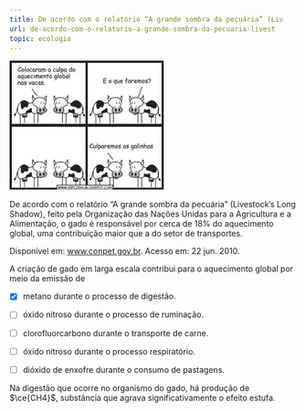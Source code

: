 ```yaml
---
title: De acordo com o relatório “A grande sombra da pecuária” (Liv
url: de-acordo-com-o-relatorio-a-grande-sombra-da-pecuaria-livest
topic: ecologia
---
```



![](f520e37f-26dd-c0b9-50c9-f63da4fe3998.png)

De acordo com o relatório “A grande sombra da pecuária” (Livestock’s Long Shadow), feito pela Organização das Nações Unidas para a Agricultura e a Alimentação, o gado é responsável por cerca de 18% do aquecimento global, uma contribuição maior que a do setor de transportes.

Disponível em: www.conpet.gov.br. Acesso em: 22 jun. 2010.

A criação de gado em larga escala contribui para o aquecimento global por meio da emissão de



- [x] metano durante o processo de digestão.
- [ ] óxido nitroso durante o processo de ruminação.
- [ ] clorofluorcarbono durante o transporte de carne.
- [ ] óxido nitroso durante o processo respiratório.
- [ ] dióxido de enxofre durante o consumo de pastagens.


Na digestão que ocorre no organismo do gado, há produção de $\ce{CH4}$, substância que agrava significativamente o efeito estufa.
